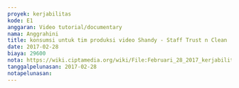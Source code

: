 ```yaml
---
proyek: kerjabilitas
kode: E1
anggaran: Video tutorial/documentary
nama: Anggrahini
title: konsumsi untuk tim produksi video Shandy - Staff Trust n Clean
date: 2017-02-28
biaya: 29600
nota: https://wiki.ciptamedia.org/wiki/File:Februari_28_2017_kerjabilitas_E1_snack_inok530.jpg
tanggalpelunasan: 2017-02-28
notapelunasan:
---
```

